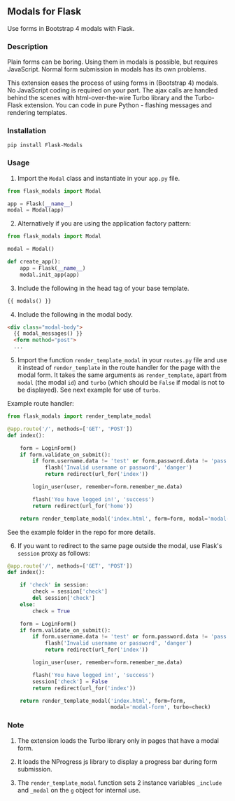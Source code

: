 ## Modals for Flask

Use forms in Bootstrap 4 modals with Flask.

### Description

Plain forms can be boring. Using them in modals is possible, but requires
JavaScript. Normal form submission in modals has its own problems.

This extension eases the process of using forms in (Bootstrap 4) modals. No
JavaScript coding is required on your part. The ajax calls are handled behind
the scenes with html-over-the-wire Turbo library and the Turbo-Flask
extension. You can code in pure Python - flashing messages and rendering
templates.

### Installation

```
pip install Flask-Modals
```

### Usage

1. Import the `Modal` class and instantiate in your `app.py` file.

```Python
from flask_modals import Modal

app = Flask(__name__)
modal = Modal(app)
```

2. Alternatively if you are using the application factory pattern:

```Python
from flask_modals import Modal

modal = Modal()

def create_app():
    app = Flask(__name__)
    modal.init_app(app)
```

3. Include the following in the head tag of your base template.

```html
{{ modals() }}
```

4. Include the following in the modal body.

```html
<div class="modal-body">
  {{ modal_messages() }}
  <form method="post">
  ...
```

5. Import the function `render_template_modal` in your `routes.py` file
and use it instead of `render_template` in the route handler for the page
with the modal form. It takes the same arguments as `render_template`, apart
from `modal` (the modal `id`) and `turbo` (which should be `False` if modal
is not to be displayed). See next example for use of `turbo`.

Example route handler:

```Python
from flask_modals import render_template_modal

@app.route('/', methods=['GET', 'POST'])
def index():

    form = LoginForm()
    if form.validate_on_submit():
        if form.username.data != 'test' or form.password.data != 'pass':
            flash('Invalid username or password', 'danger')
            return redirect(url_for('index'))

        login_user(user, remember=form.remember_me.data)

        flash('You have logged in!', 'success')
        return redirect(url_for('home'))

    return render_template_modal('index.html', form=form, modal='modal-form')
```
See the example folder in the repo for more details.

6. If you want to redirect to the same page outside the modal, use Flask's
`session` proxy as follows:

```Python
@app.route('/', methods=['GET', 'POST'])
def index():

    if 'check' in session:
        check = session['check']
        del session['check']
    else:
        check = True

    form = LoginForm()
    if form.validate_on_submit():
        if form.username.data != 'test' or form.password.data != 'pass':
            flash('Invalid username or password', 'danger')
            return redirect(url_for('index'))

        login_user(user, remember=form.remember_me.data)

        flash('You have logged in!', 'success')
        session['check'] = False
        return redirect(url_for('index'))

    return render_template_modal('index.html', form=form,
                                 modal='modal-form', turbo=check)
```

### Note

1. The extension loads the Turbo library only in pages that have a modal
form.

2. It loads the NProgress js library to display a progress bar during form
submission. 

3. The `render_template_modal` function sets 2 instance variables `_include`
and `_modal` on the `g` object for internal use. 
